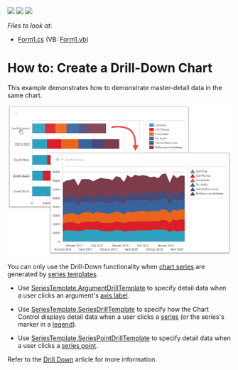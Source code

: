 <!-- default badges list -->
![](https://img.shields.io/endpoint?url=https://codecentral.devexpress.com/api/v1/VersionRange/128573387/18.2.9%2B)
[![](https://img.shields.io/badge/Open_in_DevExpress_Support_Center-FF7200?style=flat-square&logo=DevExpress&logoColor=white)](https://supportcenter.devexpress.com/ticket/details/E1465)
[![](https://img.shields.io/badge/📖_How_to_use_DevExpress_Examples-e9f6fc?style=flat-square)](https://docs.devexpress.com/GeneralInformation/403183)
<!-- default badges end -->
<!-- default file list -->
*Files to look at*:

* [Form1.cs](./CS/Form1.cs) (VB: [Form1.vb](./VB/Form1.vb))
<!-- default file list end -->
# How to: Create a Drill-Down Chart


This example demonstrates how to demonstrate master-detail data in the same chart.

![](Images/drill-down-chart.png)

You can only use the Drill-Down functionality when [chart series](https://docs.devexpress.com/WindowsForms/6167/controls-and-libraries/chart-control/fundamentals/chart-elements/series) are generated by [series templates](https://docs.devexpress.com/WindowsForms/6562/controls-and-libraries/chart-control/data-processing/data-providing/generate-series-from-a-data-source).

* Use [SeriesTemplate.ArgumentDrillTemplate](https://docs.devexpress.com/CoreLibraries/DevExpress.XtraCharts.SeriesTemplate.ArgumentDrillTemplate) to specify detail data when a user clicks an argument's [axis label](https://docs.devexpress.com/WindowsForms/5804/controls-and-libraries/chart-control/fundamentals/chart-elements/diagram/axes/axis-labels).

* Use [SeriesTemplate.SeriesDrillTemplate](https://docs.devexpress.com/CoreLibraries/DevExpress.XtraCharts.SeriesTemplate.SeriesDrillTemplate) to specify how the Chart Control displays detail data when a user clicks a [series](https://docs.devexpress.com/WindowsForms/6167/controls-and-libraries/chart-control/fundamentals/chart-elements/series) (or the series's marker in a [legend](https://docs.devexpress.com/WindowsForms/5794/controls-and-libraries/chart-control/fundamentals/chart-elements/legends)). 

* Use [SeriesTemplate.SeriesPointDrillTemplate](https://docs.devexpress.com/CoreLibraries/DevExpress.XtraCharts.SeriesTemplate.SeriesPointDrillTemplate) to specify detail data when a user clicks a [series point](https://docs.devexpress.com/WindowsForms/6168/controls-and-libraries/chart-control/fundamentals/chart-elements/series/series-points).

Refer to the [Drill Down](https://docs.devexpress.com/WindowsForms/120658/controls-and-libraries/chart-control/data-processing/data-providing/drill-down) article for more information.
